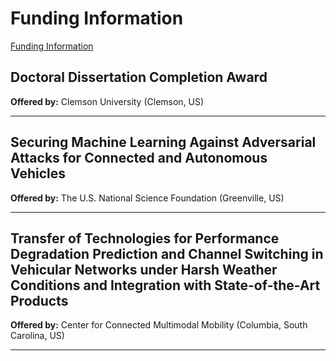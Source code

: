 <!-- ---
title: "1. Funding"
excerpt: "Doctoral Dissertation Completion award"
collection: portfolio
---

- Funding Agency : Clemson University(Clemson, US)
- Date: 2024-08-15
[More Information](https://orcid.org/0000-0002-7396-2572) -->

# Funding Information 
[Funding Information](https://orcid.org/0000-0002-7396-2572)

## Doctoral Dissertation Completion Award  
**Offered by:** Clemson University (Clemson, US)  

---

## Securing Machine Learning Against Adversarial Attacks for Connected and Autonomous Vehicles  
**Offered by:** The U.S. National Science Foundation (Greenville, US)  

---

## Transfer of Technologies for Performance Degradation Prediction and Channel Switching in Vehicular Networks under Harsh Weather Conditions and Integration with State-of-the-Art Products  
**Offered by:** Center for Connected Multimodal Mobility (Columbia, South Carolina, US)  

---
